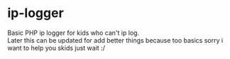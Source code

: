 # ip-logger


Basic PHP ip logger for kids who can't ip log.<br>Later this can be updated for add better things because too basics sorry i want to help you skids just wait :/
